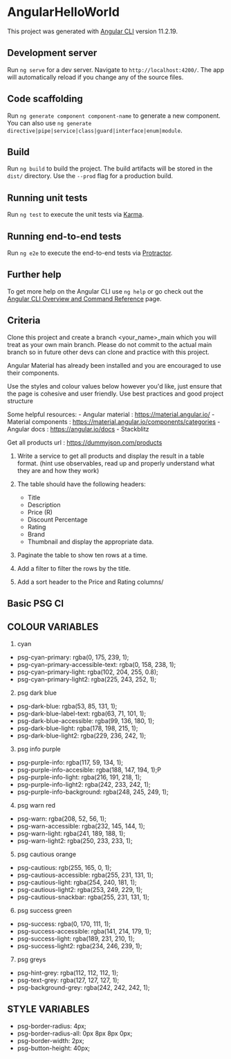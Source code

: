 # AngularHelloWorld

This project was generated with [Angular CLI](https://github.com/angular/angular-cli) version 11.2.19.

## Development server

Run `ng serve` for a dev server. Navigate to `http://localhost:4200/`. The app will automatically reload if you change any of the source files.

## Code scaffolding

Run `ng generate component component-name` to generate a new component. You can also use `ng generate directive|pipe|service|class|guard|interface|enum|module`.

## Build

Run `ng build` to build the project. The build artifacts will be stored in the `dist/` directory. Use the `--prod` flag for a production build.

## Running unit tests

Run `ng test` to execute the unit tests via [Karma](https://karma-runner.github.io).

## Running end-to-end tests

Run `ng e2e` to execute the end-to-end tests via [Protractor](http://www.protractortest.org/).

## Further help

To get more help on the Angular CLI use `ng help` or go check out the [Angular CLI Overview and Command Reference](https://angular.io/cli) page.

## Criteria 
Clone this project and create a branch <your_name>_main which you will treat as your own main branch. 
Please do not commit to the actual main branch so in future other devs can clone and practice with this project.

Angular Material has already been installed and you are encouraged to use their components.

Use the styles and colour values below however you'd like, just ensure that the page is cohesive and user friendly.
Use best practices and good project structure 

Some helpful resources: 
    - Angular material : https://material.angular.io/
    - Material components : https://material.angular.io/components/categories
    - Angular docs : https://angular.io/docs
    - Stackblitz

Get all products url : https://dummyjson.com/products

1. Write a service to get all products and display the result in a table format. (hint use observables, read up and properly understand what they are and how they work)
2. The table should have the following headers:
    - Title 
    - Description
    - Price (R)
    - Discount Percentage
    - Rating
    - Brand 
    - Thumbnail
    and display the appropriate data.

3. Paginate the table to show ten rows at a time.
4. Add a filter to filter the rows by the title.
5. Add a sort header to the Price and Rating columns/


## Basic PSG CI

  ## COLOUR VARIABLES 
  1. cyan
  - psg-cyan-primary: rgba(0, 175, 239, 1);
  - psg-cyan-primary-accessible-text: rgba(0, 158, 238, 1);
  - psg-cyan-primary-light: rgba(102, 204, 255, 0.8);
  - psg-cyan-primary-light2: rgba(225, 243, 252, 1);
  

  2. psg dark blue
  - psg-dark-blue: rgba(53, 85, 131, 1);
  - psg-dark-blue-label-text: rgba(63, 71, 101, 1);
  - psg-dark-blue-accessible: rgba(99, 136, 180, 1);
  - psg-dark-blue-light: rgba(178, 198, 215, 1);
  - psg-dark-blue-light2: rgba(229, 236, 242, 1);

  3. psg info purple
  - psg-purple-info: rgba(117, 59, 134, 1);
  - psg-purple-info-accesible: rgba(188, 147, 194, 1);P
  - psg-purple-info-light: rgba(216, 191, 218, 1);
  - psg-purple-info-light2: rgba(242, 233, 242, 1);
  - psg-purple-info-background: rgba(248, 245, 249, 1);

  4. psg warn red
  - psg-warn: rgba(208, 52, 56, 1);
  - psg-warn-accessible: rgba(232, 145, 144, 1);
  - psg-warn-light: rgba(241, 189, 188, 1);
  - psg-warn-light2: rgba(250, 233, 233, 1);

  5. psg cautious orange
  - psg-cautious: rgb(255, 165, 0, 1);
  - psg-cautious-accessible: rgba(255, 231, 131, 1);
  - psg-cautious-light: rgba(254, 240, 181, 1);
  - psg-cautious-light2: rgba(253, 249, 229, 1);
  - psg-cautious-snackbar: rgba(255, 231, 131, 1);

  6. psg success green
  - psg-success: rgba(0, 170, 111, 1);
  - psg-success-accessible: rgba(141, 214, 179, 1);
  - psg-success-light: rgba(189, 231, 210, 1);
  - psg-success-light2: rgba(234, 246, 239, 1);

  7. psg greys
  - psg-hint-grey: rgba(112, 112, 112, 1);
  - psg-text-grey: rgba(127, 127, 127, 1);
  - psg-background-grey: rgba(242, 242, 242, 1);

  ## STYLE VARIABLES
  - psg-border-radius: 4px;
  - psg-border-radius-all: 0px 8px 8px 0px;
  - psg-border-width: 2px;
  - psg-button-height: 40px;
